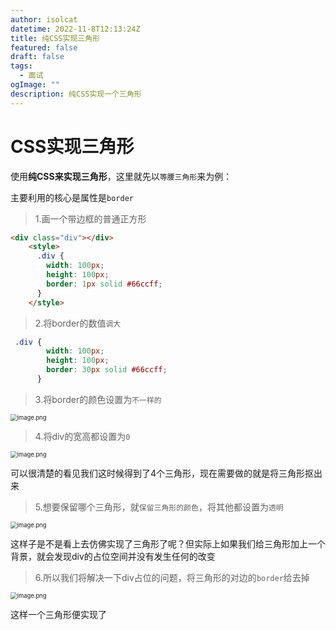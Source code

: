 ```yaml
---
author: isolcat
datetime: 2022-11-8T12:13:24Z
title: 纯CSS实现三角形
featured: false
draft: false
tags:
  - 面试
ogImage: ""
description: 纯CSS实现一个三角形
---
```


# CSS实现三角形

使用**纯CSS来实现三角形**，这里就先以`等腰三角形`来为例：

主要利用的核心是属性是`border`

> 1.画一个带边框的普通正方形

```html
<div class="div"></div>
    <style>
      .div {
        width: 100px;
        height: 100px;
        border: 1px solid #66ccff;
      }
    </style>
```

> 2.将border的数值`调大`

```css
 .div {
        width: 100px;
        height: 100px;
        border: 30px solid #66ccff;
      }
```

> 3.将border的颜色设置为`不一样的`

 <img src="https://pic8.58cdn.com.cn/nowater/webim/big/n_v2ca5f1a958a6e444898ca0fe3541f15f5.png" alt="image.png" style="zoom:67%;" />

> 4.将div的宽高都设置为`0`

 <img src="https://pic6.58cdn.com.cn/nowater/webim/big/n_v28c6d2dcb9259481da7303f5d72fd3844.png" alt="image.png" style="zoom:67%;" />

可以很清楚的看见我们这时候得到了4个三角形，现在需要做的就是将三角形抠出来

> 5.想要保留哪个三角形，就`保留三角形的颜色`，将其他都设置为`透明`

 <img src="https://pic8.58cdn.com.cn/nowater/webim/big/n_v29b16c57c87464b2ea85488582215bb94.png" alt="image.png" style="zoom:67%;" />

这样子是不是看上去仿佛实现了三角形了呢？但实际上如果我们给三角形加上一个背景，就会发现div的占位空间并没有发生任何的改变

> 6.所以我们将解决一下div占位的问题，将三角形的对边的`border`给去掉

 <img src="https://pic2.58cdn.com.cn/nowater/webim/big/n_v2b395eb7a6a734e45b3b0be9175c4a832.png" alt="image.png" style="zoom:67%;" />

这样一个三角形便实现了


